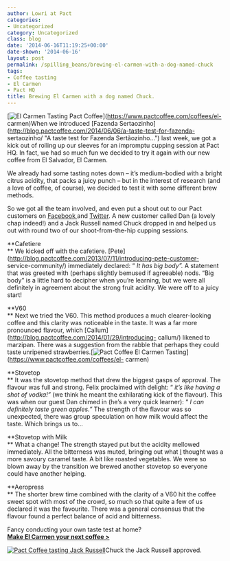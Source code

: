 ```yaml
---
author: Lowri at Pact
categories:
- Uncategorized
category: Uncategorized
class: blog
date: '2014-06-16T11:19:25+00:00'
date-shown: '2014-06-16'
layout: post
permalink: /spilling_beans/brewing-el-carmen-with-a-dog-named-chuck
tags:
- Coffee tasting
- El Carmen
- Pact HQ
title: Brewing El Carmen with a dog named Chuck.
---
```


[![El Carmen Tasting Pact
Coffee](https://pactcoffee.files.wordpress.com/2014/06/tasting1.jpg?w=153)](https://www.pactcoffee.com/coffees/el-
carmen)When we introduced [Fazenda
Sertaozinho](http://blog.pactcoffee.com/2014/06/06/a-taste-test-for-fazenda-
sertaozinho/ "A taste test for Fazenda Sertãozinho…") last week, we got a kick
out of rolling up our sleeves for an impromptu cupping session at Pact HQ. In
fact, we had so much fun we decided to try it again with our new coffee from
El Salvador, El Carmen.

We already had some tasting notes down – it’s medium-bodied with a bright
citrus acidity, that packs a juicy punch – but in the interest of research
(and a love of coffee, of course), we decided to test it with some different
brew methods.

So we got all the team involved, and even put a shout out to our Pact
customers on [Facebook ](https://www.facebook.com/PactCoffee)and
[Twitter](https://twitter.com/pactcoffee). A new customer called Dan (a lovely
chap indeed!) and a Jack Russell named Chuck dropped in and helped us out with
round two of our shoot-from-the-hip cupping sessions.

**Cafetiere  
** We kicked off with the cafetiere.
[Pete](http://blog.pactcoffee.com/2013/07/11/introducing-pete-customer-
service-community/) immediately declared: “ _It has big body”._ A statement
that was greeted with (perhaps slightly bemused if agreeable) nods. “Big body”
is a little hard to decipher when you’re learning, but we were all definitely
in agreement about the strong fruit acidity. We were off to a juicy start!

**V60  
** Next we tried the V60. This method produces a much clearer-looking coffee
and this clarity was noticeable in the taste. It was a far more pronounced
flavour, which [Callum](http://blog.pactcoffee.com/2014/01/29/introducing-
callum/) likened to marzipan. There was a suggestion from the rabble that
perhaps they could taste unripened strawberries.[![Pact Coffee El Carmen
Tasting
](http://pactcoffee.files.wordpress.com/2014/06/tasting2.jpg?w=545)](https://www.pactcoffee.com/coffees/el-
carmen)

**Stovetop  
** It was the stovetop method that drew the biggest gasps of approval. The
flavour was full and strong. Felix proclaimed with delight: “ _it’s like
having a shot of vodka!”_ (we think he meant the exhilarating kick of the
flavour). This was when our guest Dan chimed in (he’s a very quick learner): “
_I can definitely taste green apples.”_ The strength of the flavour was so
unexpected, there was group speculation on how milk would affect the taste.
Which brings us to…

**Stovetop with Milk  
** What a change! The strength stayed put but the acidity mellowed
immediately. All the bitterness was muted, bringing out what
[I](http://blog.pactcoffee.com/2014/03/14/introducing-georgia/ "Introducing…
Georgia") thought was a more savoury caramel taste. A bit like roasted
vegetables. We were so blown away by the transition we brewed another stovetop
so everyone could have another helping.

**Aeropress  
** The shorter brew time combined with the clarity of a V60 hit the coffee
sweet spot with most of the crowd, so much so that quite a few of us declared
it was the favourite. There was a general consensus that the flavour found a
perfect balance of acid and bitterness.

Fancy conducting your own taste test at home?  
**[Make El Carmen your next coffee >](https://www.pactcoffee.com/coffees)**

[![Pact Coffee tasting Jack
Russell](http://pactcoffee.files.wordpress.com/2014/06/dog.jpg?w=545)](https://www.pactcoffee.com/coffees/)Chuck
the Jack Russell approved.